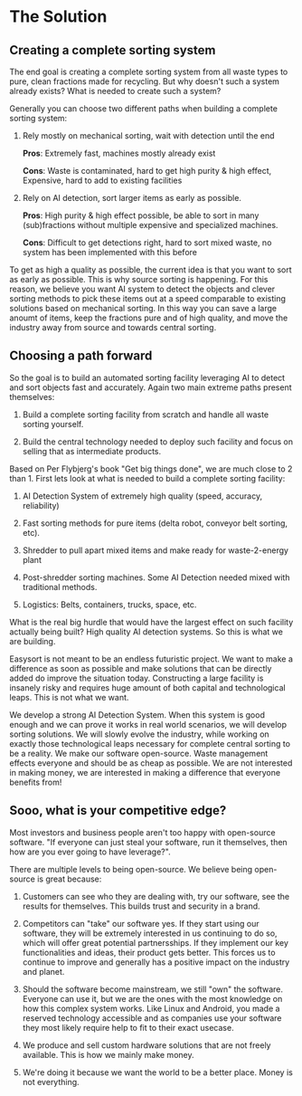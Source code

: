 # The Solution

## Creating a complete sorting system

The end goal is creating a complete sorting system from all waste types to pure, clean fractions made for recycling. But why doesn't such a system already exists? What is needed to create such a system?

Generally you can choose two different paths when building a complete sorting system:

1. Rely mostly on mechanical sorting, wait with detection until the end

    **Pros**: Extremely fast, machines mostly already exist

    **Cons**: Waste is contaminated, hard to get high purity & high effect, Expensive, hard to add to existing facilities

    
2. Rely on AI detection, sort larger items as early as possible.

    **Pros**: High purity & high effect possible, be able to sort in many (sub)fractions without multiple expensive and specialized machines.

    **Cons**: Difficult to get detections right, hard to sort mixed waste, no system has been implemented with this before

To get as high a quality as possible, the current idea is that you want to sort as early as possible. This is why source sorting is happening. For this reason, we believe you want AI system to detect the objects and clever sorting methods to pick these items out at a speed comparable to existing solutions based on mechanical sorting. In this way you can save a large anoumt of items, keep the fractions pure and of high quality, and move the industry away from source and towards central sorting.

## Choosing a path forward

So the goal is to build an automated sorting facility leveraging AI to detect and sort objects fast and accurately. Again two main extreme paths present themselves:

1. Build a complete sorting facility from scratch and handle all waste sorting yourself.

2. Build the central technology needed to deploy such facility and focus on selling that as intermediate products.

Based on Per Flybjerg's book "Get big things done", we are much close to 2 than 1. First lets look at what is needed to build a complete sorting facility:

1. AI Detection System of extremely high quality (speed, accuracy, reliability)

2. Fast sorting methods for pure items (delta robot, conveyor belt sorting, etc).

3. Shredder to pull apart mixed items and make ready for waste-2-energy plant

4. Post-shredder sorting machines. Some AI Detection needed mixed with traditional methods.

5. Logistics: Belts, containers, trucks, space, etc.

What is the real big hurdle that would have the largest effect on such facility actually being built? High quality AI detection systems. So this is what we are building.

Easysort is not meant to be an endless futuristic project. We want to make a difference as soon as possible and make solutions that can be directly added do improve the situation today. Constructing a large facility is insanely risky and requires huge amount of both capital and technological leaps. This is not what we want.

We develop a strong AI Detection System. When this system is good enough and we can prove it works in real world scenarios, we will develop sorting solutions. We will slowly evolve the industry, while working on exactly those technological leaps necessary for complete central sorting to be a reality. We make our software open-source. Waste management effects everyone and should be as cheap as possible. We are not interested in making money, we are interested in making a difference that everyone benefits from!

## Sooo, what is your competitive edge?

Most investors and business people aren't too happy with open-source software. "If everyone can just steal your software, run it themselves, then how are you ever going to have leverage?".

There are multiple levels to being open-source. We believe being open-source is great because:

1. Customers can see who they are dealing with, try our software, see the results for themselves. This builds trust and security in a brand.

2. Competitors can "take" our software yes. If they start using our software, they will be extremely interested in us continuing to do so, which will offer great potential partnersships. If they implement our key functionalities and ideas, their product gets better. This forces us to continue to improve and generally has a positive impact on the industry and planet.

3. Should the software become mainstream, we still "own" the software. Everyone can use it, but we are the ones with the most knowledge on how this complex system works. Like Linux and Android, you made a reserved technology accessible and as companies use your software they most likely require help to fit to their exact usecase.

4. We produce and sell custom hardware solutions that are not freely available. This is how we mainly make money.

5. We're doing it because we want the world to be a better place. Money is not everything.
